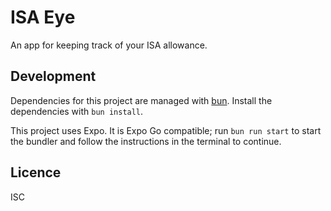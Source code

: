 # ISA Eye

An app for keeping track of your ISA allowance.

## Development

Dependencies for this project are managed with [bun](https://bun.sh). Install the dependencies with `bun install`.

This project uses Expo. It is Expo Go compatible; run `bun run start` to start the bundler and follow the instructions in the terminal to continue.

## Licence

ISC
